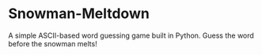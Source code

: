 # Snowman-Meltdown

A simple ASCII-based word guessing game built in Python.
Guess the word before the snowman melts!